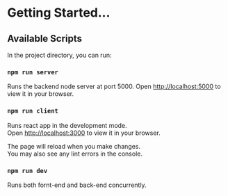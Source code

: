 # Getting Started...

## Available Scripts

In the project directory, you can run:

### `npm run server`

Runs the backend node server at port 5000.
Open [http://localhost:5000](http://localhost:5000) to view it in your browser.

### `npm run client`

Runs react app in the development mode.\
Open [http://localhost:3000](http://localhost:3000) to view it in your browser.

The page will reload when you make changes.\
You may also see any lint errors in the console.

### `npm run dev`

Runs both fornt-end and back-end concurrently.
